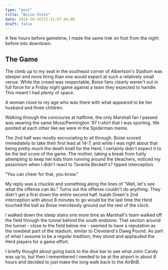 ```yaml
---
type: "post"
title: "Boise State"
date: 2019-10-16T22:31:07-04:00
draft: false
---
```


A few hours before gametime, I made the same trek on foot from the night before into downtown. 

## The Game

The climb up to my seat in the southeast corner of Albertson's Stadium was steeper and more tiring than one would expect at such a relatively small venue. While the crowd was respectable, Boise fans clearly weren't out in full force for a Friday night game against a team they expected to handle. This meant I had plenty of space. 

A woman close to my age who was there with what appeared to be her husband and three children. 

Walking through the concourse at halftime, the only Marshall fan I passed was wearing the same Moss/Pennington '97 t-shirt that I was sporting. We pointed at each other like we were in the Spiderman meme.

The 2nd half was mostly excruciating to sit through. Boise scored immediately to take their first lead at 14-7, and while I was right about that being pretty much the death knell for the Herd, I certainly didn't expect it to be the last score of the game. The mother, taking a break from futily attempting to keep her kids from running around the bleachers, noticed my pessimism when I didn't react to Tavante Beckett's? tipped interception.

"You can cheer for that, you know." 

My reply was a chuckle and something along the lines of "Well, let's see what the offense can do." Turns out the offense couldn't do anything. They didn't get a first down the entire second half. Isaiah Green's 2nd interception with about 8 minutes to go would be the last time the Herd touched the ball as Boise mercilessly ground out the rest of the clock.

I walked down the steep stairs one more time as Marshall's team walked off the field through the tunnel behind the south endzone. That section around the tunnel - close to the field below me - seemed to have a reputation as the rowdiest part of the stadium, similar to Cleveland's Dawg Pound. As part of what I assume to be a regular tradition, they stood and applauded the Herd players for a game effort.

I briefly thought about going back to the dive bar to see what John Candy was up to, but then I remembered I needed to be at the airport in about 8 hours and decided to just make the long walk back to the AirBnB.